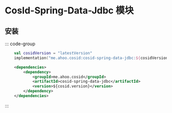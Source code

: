 # CosId-Spring-Data-Jdbc 模块

## 安装

::: code-group
```kotlin [Gradle(Kotlin)]
    val cosidVersion = "latestVersion"
    implementation("me.ahoo.cosid:cosid-spring-data-jdbc:${cosidVersion}")
```
```xml [Maven]
    <dependencies>
        <dependency>
            <groupId>me.ahoo.cosid</groupId>
            <artifactId>cosid-spring-data-jdbc</artifactId>
            <version>${cosid.version}</version>
        </dependency>
    </dependencies>
```
:::
